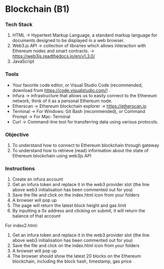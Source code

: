 # Blockchain (B1)

### Tech Stack
1. HTML
→ Hypertext Markup Language, a standard markup language for documents designed to
be displayed in a web browser.
2. Web3.js API
→ collection of libraries which allows interaction with Ethereum nodes and smart
contracts.
→ https://web3js.readthedocs.io/en/v1.3.0/
3. JavaScript

### Tools
- Your favorite code editor, or Visual Studio Code (recommended, download from https://code.visualstudio.com/) .
- Infura
→ infrastructure that allows us to easily connect to the Ethereum network, think of it as a
personal Ethereum node.
- Etherscan
→ Ethereum blockchain explorer
→ https://etherscan.io
- Terminal
→ For Windows: Git Bash (recommended), or Command Prompt
→ For Mac: Terminal
- Curl
→ Command-line tool for transferring data using various protocols.

### Objective
1. To understand how to connect to Ethereum blockchain through gateway
2. To understand how to retrieve (read) information about the state of Ethereum blockchain using web3js API

### Instructions
1. Create an infura account
2. Get an infura token and replace it in the web3 provider slot (the line above web3 initialisation has been commented out for you)
3. Save the file and click on the index.html icon from your folders
4. A browser will pop up
5. The page will return the latest block height and gas limit
6. By inputting a 0x address and clicking on submit, it will return the balance of that account

For index2.html:
1. Get an infura token and replace it in the web3 provider slot (the line above web3 initialisation has been commented out for you)
2. Save the file and click on the index.html icon from your folders
3. A browser will pop up
4. The browser should show the latest 20 blocks on the Ethereum blockchain, including the block hash, timestamp, gas price